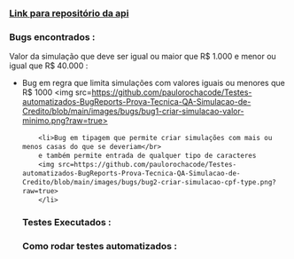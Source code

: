 <h3>
 <a href="https://github.com/paulorochacode/Prova-Tecnica-API-Rest-Java-Spring-Simulacao-de-Credito">Link para repositório da api</a>
</h3>

<h3>Bugs encontrados :</h3>
 
<a>Valor da simulação que deve ser igual ou maior que R$ 1.000 e menor ou igual que R$ 40.000 :</br>
    <ul>
        <li>Bug em regra que limita simulações com valores iguais ou menores que R$ 1000
        <img src=https://github.com/paulorochacode/Testes-automatizados-BugReports-Prova-Tecnica-QA-Simulacao-de-Credito/blob/main/images/bugs/bug1-criar-simulacao-valor-minimo.png?raw=true>
        </li>
        
        <li>Bug em tipagem que permite criar simulações com mais ou menos casas do que se deveriam</br>
        e também permite entrada de qualquer tipo de caracteres
        <img src=https://github.com/paulorochacode/Testes-automatizados-BugReports-Prova-Tecnica-QA-Simulacao-de-Credito/blob/main/images/bugs/bug2-criar-simulacao-cpf-type.png?raw=true>
        </li>
</a>
 

<h3>Testes Executados :</h3>

<h3>Como rodar testes automatizados :</h3>


<!--

 -->

